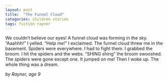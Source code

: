 ```yaml
---
layout: post
title:  "The Funnel Cloud"
categories: children stories
tags: fiction rayner
---
```

We couldn’t believe our eyes! A funnel cloud was forming in the sky. “Aaahhh!” I yelled. “Help me!” I exclaimed. The funnel cloud threw me in the basement. Spiders were everywhere. I had to fight them. I grabbed the broom. I hit the spiders and the webs. “SHING shing” the broom swooshed. The spiders were gone except one. It jumped on me! Then I woke up. The whole thing was a dream.

*by Rayner, age 9*